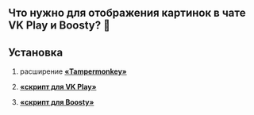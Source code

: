 ## Что нужно для отображения картинок в чате VK Play и Boosty? 🤔

## Установка

1. расширение **[«Tampermonkey»](https://chromewebstore.google.com/detail/tampermonkey/dhdgffkkebhmkfjojejmpbldmpobfkfo)**

2. **[«скрипт для VK Play»](https://github.com/c0IIwr/Chat-Image-Display/raw/main/VK%20Play%20Chat%20Image%20Display.user.js)**

3. **[«скрипт для Boosty»](https://github.com/c0IIwr/Chat-Image-Display/raw/main/Boosty%20Chat%20Image%20Display.user.js)**
